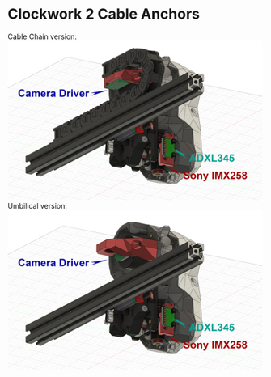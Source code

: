 # Clockwork 2 Cable Anchors
Cable Chain version:
<img src="../../Showroom/Cable_Chain_View.png" width=800>
Umbilical version:
<img src="../../Showroom/CANBUS_View.png" width=800>